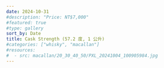 ```yaml
---
date: 2024-10-31
#description: "Price: NT$7,000"
#featured: true
#type: gallery
sort_by: Date
title: Cask Strength (57.2 度, 1 公升)
#categories: ["whisky", "macallan"]
#resources:
#  - src: macallan/20_30_40_50/PXL_20241004_100905984.jpg
---
```

